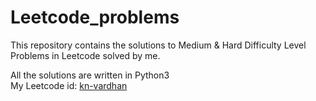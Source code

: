 # Leetcode_problems

This repository contains the solutions to Medium & Hard Difficulty Level Problems in Leetcode solved by me.

All the solutions are written in Python3<br>
My Leetcode id: [kn-vardhan](https://leetcode.com/kn_vardhan/)
